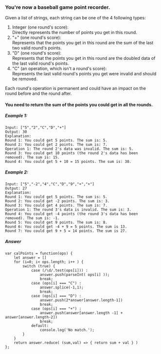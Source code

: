 ### You're now a baseball game point recorder.

Given a list of strings, each string can be one of the 4 following types:
1. Integer (one round's score):  
Directly represents the number of points you get in this round.
2. "+" (one round's score):  
Represents that the points you get in this round are the sum of the last two valid round's points.
3. "D" (one round's score):  
Represents that the points you get in this round are the doubled data of the last valid round's points.
4. "C" (an operation, which isn't a round's score):  
Represents the last valid round's points you get were invalid and should be removed.

Each round's operation is permanent and could have an impact on the round before and the round after.

#### You need to return the sum of the points you could get in all the rounds.


##### Example 1:
```
Input: ["5","2","C","D","+"]
Output: 30
Explanation:
Round 1: You could get 5 points. The sum is: 5.
Round 2: You could get 2 points. The sum is: 7.
Operation 1: The round 2's data was invalid. The sum is: 5.  
Round 3: You could get 10 points (the round 2's data has been removed). The sum is: 15.
Round 4: You could get 5 + 10 = 15 points. The sum is: 30.
```
##### Example 2:
```
Input: ["5","-2","4","C","D","9","+","+"]
Output: 27
Explanation:
Round 1: You could get 5 points. The sum is: 5.
Round 2: You could get -2 points. The sum is: 3.
Round 3: You could get 4 points. The sum is: 7.
Operation 1: The round 3's data is invalid. The sum is: 3.  
Round 4: You could get -4 points (the round 3's data has been removed). The sum is: -1.
Round 5: You could get 9 points. The sum is: 8.
Round 6: You could get -4 + 9 = 5 points. The sum is 13.
Round 7: You could get 9 + 5 = 14 points. The sum is 27.
```
##### Answer
```
var calPoints = function(ops) {
    let answer = []
    for (i=0; i< ops.length; i++ ) {
        switch (true) {
            case (/\d/.test(ops[i])) :
                answer.push(parseInt( ops[i] ));
                break;
            case (ops[i] === "C") :
                answer.splice(-1,1);
                break;
            case (ops[i] === "D") :
                answer.push(2*answer[answer.length-1])
                break;
            case (ops[i] === "+") :
                answer.push(answer[answer.length -1] + answer[answer.length-2])
                break;
            default:
                console.log('No match.');
        }
    }
    return answer.reduce( (sum,val) => { return sum + val } )
};
```
